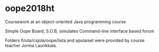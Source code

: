 # oope2018ht
Coursework at an object-oriented Java programming course

Simple Oope Board, S.O.B, simulates Command-line interface based forum

Folders fi/uta/csjola/oope/lista and apulaiset were provided by course teacher Jorma Laurikkala.
